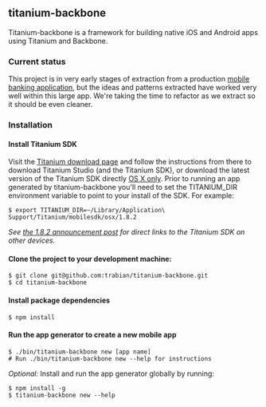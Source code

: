 ## titanium-backbone

Titanium-backbone is a framework for building native iOS and Android
apps using Titanium and Backbone.

### Current status

This project is in very early stages of extraction from a production
[mobile banking
application](http://itunes.apple.com/us/app/sf-fire-credit-union-mobile/id492113880?mt=8),
but the ideas and patterns extracted have worked very well within this
large app. We're taking the time to refactor as we extract so it should
be even cleaner.

### Installation

#### Install Titanium SDK

Visit the [Titanium download page](http://www.appcelerator.com/products/download/) and follow the instructions from there to download Titanium Studio (and the Titanium SDK), or download the latest version of the Titanium SDK directly [OS X only](http://api.appcelerator.net/p/v1/release-download?token=W4vYRgf4). Prior to running an app generated by titanium-backbone you'll need to set the TITANIUM_DIR environment variable to point to your install of the SDK. For example:

```console
$ export TITANIUM_DIR=~/Library/Application\ Support/Titanium/mobilesdk/osx/1.8.2
```

_See [the 1.8.2 announcement post](http://developer.appcelerator.com/blog/2012/02/titanium-mobile-sdk-1-8-2-is-available-now.html/comment-page-1#comment-87316) for direct links to the Titanium SDK on other devices._

#### Clone the project to your development machine:

```console
$ git clone git@github.com:trabian/titanium-backbone.git
$ cd titanium-backbone
```

#### Install package dependencies

```console
$ npm install
```

#### Run the app generator to create a new mobile app

```console
$ ./bin/titanium-backbone new [app name]
# Run ./bin/titanium-backbone new --help for instructions
```

_Optional:_ Install and run the app generator globally by running:

```console
$ npm install -g
$ titanium-backbone new --help
```
